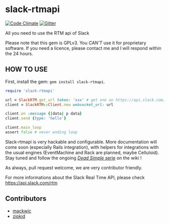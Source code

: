 slack-rtmapi
============

[![Code Climate](https:/a/codeclimate.com/github/mackwic/slack-rtmapi/badges/gpa.svg)](https://codeclimate.com/github/mackwic/slack-rtmapi) [![Gitter](https://badges.gitter.im/Join%20Chat.svg)](https://gitter.im/mackwic/slack-rtmapi?utm_source=badge&utm_medium=badge&utm_campaign=pr-badge&utm_content=badge)

All you need to use the RTM api of Slack

Please note that this gem is GPLv3. You *CAN'T* use it for proprietary software.
If you need a licence, please contact me and I will respond within the 24 hours.

HOW TO USE
----------

First, install the gem: `gem install slack-rtmapi`.

```ruby
require 'slack-rtmapi'

url = SlackRTM.get_url token: 'xxx' # get one on https://api.slack.com/web#basics
client = SlackRTM::Client.new websocket_url: url

client.on :message {|data| p data}
client.send {type: 'hello'}

client.main_loop
assert false # never ending loop
```
Slack-rtmapi is very hackable and configurable. More documentation will come soon (especially Rails integration), with helpers for integrations with the usual engines (EventMachine and Rack are planned, maybe Celluloid).  
Stay tuned and follow the ongoing [_Dead Simple_ serie](https://github.com/mackwic/slack-rtmapi/wiki) on the wiki !

As always, pull request welcome, we are very contributor friendly.

For more informations about the Slack Real Time API, please check https://api.slack.com/rtm

Contributors
------------
- [mackwic](https://github.com/mackwic)
- [zipkid](https://github.com/zipkid)


